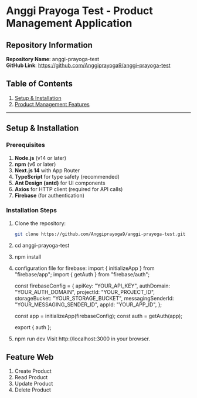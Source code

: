 # Anggi Prayoga Test - Product Management Application

## Repository Information
**Repository Name**: anggi-prayoga-test  
**GitHub Link**: https://github.com/Anggiprayoga9/anggi-prayoga-test

## Table of Contents
1. [Setup & Installation](#setup--installation)
2. [Product Management Features](#product-management-features)

---

## Setup & Installation

### Prerequisites
1. **Node.js** (v14 or later)
2. **npm** (v6 or later)
3. **Next.js 14** with App Router
4. **TypeScript** for type safety (recommended)
5. **Ant Design (antd)** for UI components
6. **Axios** for HTTP client (required for API calls)
7. **Firebase** (for authentication)

### Installation Steps
1. Clone the repository:
   ```bash
   git clone https://github.com/Anggiprayoga9/anggi-prayoga-test.git
2. cd anggi-prayoga-test
3. npm install
4. configuration file for firebase:
      import { initializeApp } from "firebase/app";
      import { getAuth } from "firebase/auth";
      
      const firebaseConfig = {
        apiKey: "YOUR_API_KEY",
        authDomain: "YOUR_AUTH_DOMAIN",
        projectId: "YOUR_PROJECT_ID",
        storageBucket: "YOUR_STORAGE_BUCKET",
        messagingSenderId: "YOUR_MESSAGING_SENDER_ID",
        appId: "YOUR_APP_ID",
      };
      
      const app = initializeApp(firebaseConfig);
      const auth = getAuth(app);
      
      export { auth };
7. npm run dev
Visit http://localhost:3000 in your browser.

## Feature Web
1. Create Product
2. Read Product
3. Update Product
4. Delete Product
